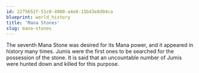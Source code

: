 ```yaml
---
id: 2275652f-51c0-4900-a4e0-15b43e8d04ca
blueprint: world_history
title: 'Mana Stones'
slug: mana-stones
---
```

The seventh Mana Stone was desired for its Mana power, and it appeared in history many times. Jumis were the first ones to be searched for the possession of the stone. It is said that an uncountable number of Jumis were hunted down and killed for this purpose.